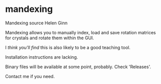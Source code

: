 # mandexing
Mandexing source
Helen Ginn

Mandexing allows you to manually index, load and save rotation matrices for crystals and rotate them within the GUI.

I _think you'll find_ this is also likely to be a good teaching tool.

Installation instructions are lacking.

Binary files will be available at some point, probably. Check 'Releases'.

Contact me if you need.
